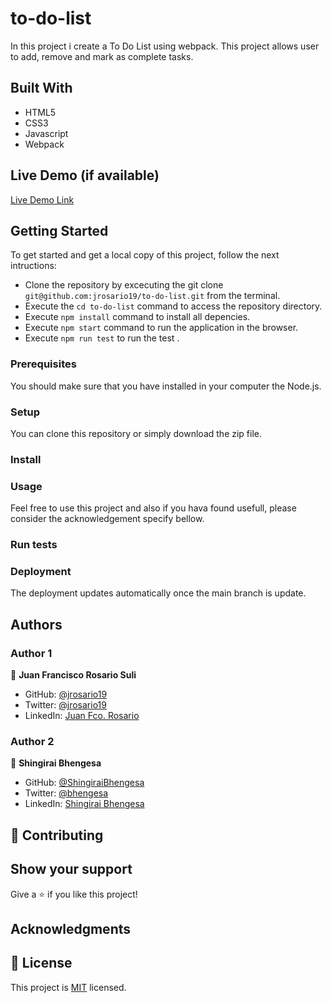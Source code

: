 # to-do-list
In this project i create a To Do List using webpack. This project allows user to add, remove and mark as complete tasks.

## Built With
- HTML5
- CSS3
- Javascript
- Webpack

## Live Demo (if available)

[Live Demo Link](https://jrosario19.github.io/to-do-list/dist)

## Getting Started
To get started and get a local copy of this project, follow the next intructions:
- Clone the repository by excecuting the git clone ```git@github.com:jrosario19/to-do-list.git``` from the terminal.
- Execute the ```cd to-do-list``` command to access the repository directory.
- Execute ```npm install``` command to install all depencies.
- Execute ```npm start``` command to run the application in the browser.
- Execute ```npm run test``` to run the test .

### Prerequisites
You should make sure that you have installed in your computer the Node.js.

### Setup
You can clone this repository or simply download the zip file.

### Install


### Usage
Feel free to use this project and also if you hava found usefull, please consider the acknowledgement specify bellow.

### Run tests

### Deployment
The deployment updates automatically once the main branch is update.

## Authors

### Author 1

👤 **Juan Francisco Rosario Suli**

- GitHub: [@jrosario19](https://github.com/jrosario19)
- Twitter: [@jrosario19](https://twitter.com/jrosario19)
- LinkedIn: [Juan Fco. Rosario](https://linkedin.com/in/juan-francisco-rosario-suli-44595051)

### Author 2

👤 **Shingirai Bhengesa**

- GitHub: [@ShingiraiBhengesa](https://github.com/ShingiraiBhengesa)
- Twitter: [@bhengesa](https://twitter.com/bhengesa)
- LinkedIn: [Shingirai Bhengesa](https://linkedin.com/in/shingirai_bhengesa)


## 🤝 Contributing

## Show your support
Give a ⭐️ if you like this project!

## Acknowledgments

## 📝 License
This project is [MIT](./MIT.md) licensed.
